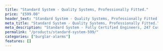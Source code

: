 ```yaml
---
title: "Standard System - Quality Systems, Professionally Fitted."
price: "£599.00"
header_text: "Standard System - Quality Systems, Professionally Fitted."
meta_title: "Standard System - Quality Systems, Professionally Fitted."
meta_description: "Standard System - Fully Certified Engineers, 247 Customer Service, High Quality Systems, Professionally Fitted. We are right on the borders of London and Kent."
permalink: "/products/standard-system-599/"
categories: ["burglar-alarms"]
features: []
---
```


